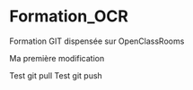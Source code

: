 # Formation_OCR
Formation GIT dispensée sur OpenClassRooms

Ma première modification

Test git pull
Test git push

